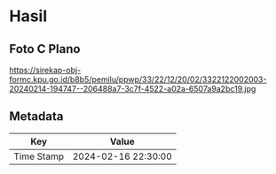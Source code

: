 # Hasil

## Foto C Plano

https://sirekap-obj-formc.kpu.go.id/b8b5/pemilu/ppwp/33/22/12/20/02/3322122002003-20240214-194747--206488a7-3c7f-4522-a02a-6507a9a2bc19.jpg


## Metadata

| Key        | Value               |
| ---------- | ------------------- |
| Time Stamp | 2024-02-16 22:30:00 |




